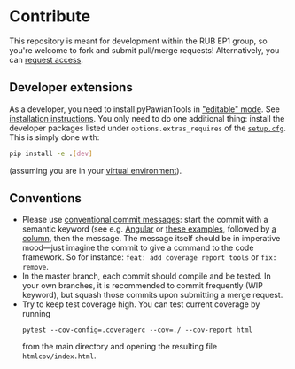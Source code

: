 <!-- cspell:ignore coveragerc htmlcov -->

# Contribute

This repository is meant for development within the RUB EP1 group, so you're
welcome to fork and submit pull/merge requests! Alternatively, you can
[request access](https://gitlab.ep1.rub.de/redeboer/pyPawianTools/-/project_members/request_access).

## Developer extensions

As a developer, you need to install pyPawianTools in
["editable" mode](https://pip.pypa.io/en/stable/reference/pip_install/#editable-installs).
See [installation instructions](./README.md#installation). You only need to do
one additional thing: install the developer packages listed under
`options.extras_requires` of the [`setup.cfg`](./setup.cfg). This is simply done
with:

```bash
pip install -e .[dev]
```

(assuming you are in your [virtual environment](./README.md#installation)).

## Conventions

- Please use
  [conventional commit messages](https://www.conventionalcommits.org/): start
  the commit with a semantic keyword (see e.g.
  [Angular](https://github.com/angular/angular/blob/master/CONTRIBUTING.md#type)
  or [these examples](https://seesparkbox.com/foundry/semantic_commit_messages),
  followed by [a column](https://git-scm.com/docs/git-interpret-trailers), then
  the message. The message itself should be in imperative mood—just imagine the
  commit to give a command to the code framework. So for instance:
  `feat: add coverage report tools` or `fix: remove`.
- In the master branch, each commit should compile and be tested. In your own
  branches, it is recommended to commit frequently (WIP keyword), but squash
  those commits upon submitting a merge request.
- Try to keep test coverage high. You can test current coverage by running
  ```
  pytest --cov-config=.coveragerc --cov=./ --cov-report html
  ```
  from the main directory and opening the resulting file `htmlcov/index.html`.
